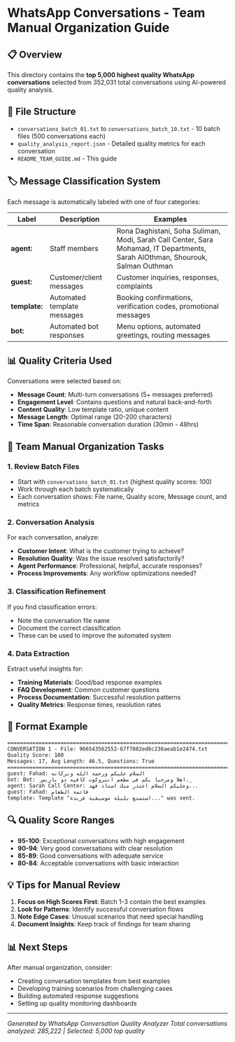 # WhatsApp Conversations - Team Manual Organization Guide

## 📋 Overview
This directory contains the **top 5,000 highest quality WhatsApp conversations** selected from 352,031 total conversations using AI-powered quality analysis.

## 📁 File Structure
- `conversations_batch_01.txt` to `conversations_batch_10.txt` - 10 batch files (500 conversations each)
- `quality_analysis_report.json` - Detailed quality metrics for each conversation
- `README_TEAM_GUIDE.md` - This guide

## 🏷️ Message Classification System
Each message is automatically labeled with one of four categories:

| Label | Description | Examples |
|-------|-------------|----------|
| **agent:** | Staff members | Rona Daghistani, Soha Suliman, Modi, Sarah Call Center, Sara Mohamad, IT Departments, Sarah AlOthman, Shourouk, Salman Outhman |
| **guest:** | Customer/client messages | Customer inquiries, responses, complaints |
| **template:** | Automated template messages | Booking confirmations, verification codes, promotional messages |
| **bot:** | Automated bot responses | Menu options, automated greetings, routing messages |

## 📊 Quality Criteria Used
Conversations were selected based on:
- **Message Count**: Multi-turn conversations (5+ messages preferred)
- **Engagement Level**: Contains questions and natural back-and-forth
- **Content Quality**: Low template ratio, unique content
- **Message Length**: Optimal range (20-200 characters)
- **Time Span**: Reasonable conversation duration (30min - 48hrs)

## 🎯 Team Manual Organization Tasks

### 1. Review Batch Files
- Start with `conversations_batch_01.txt` (highest quality scores: 100)
- Work through each batch systematically
- Each conversation shows: File name, Quality score, Message count, and metrics

### 2. Conversation Analysis
For each conversation, analyze:
- **Customer Intent**: What is the customer trying to achieve?
- **Resolution Quality**: Was the issue resolved satisfactorily?
- **Agent Performance**: Professional, helpful, accurate responses?
- **Process Improvements**: Any workflow optimizations needed?

### 3. Classification Refinement
If you find classification errors:
- Note the conversation file name
- Document the correct classification
- These can be used to improve the automated system

### 4. Data Extraction
Extract useful insights for:
- **Training Materials**: Good/bad response examples
- **FAQ Development**: Common customer questions
- **Process Documentation**: Successful resolution patterns
- **Quality Metrics**: Response times, resolution rates

## 📝 Format Example
```
================================================================================
CONVERSATION 1 - File: 966543562552-67f7882ed6c236aeab1e2474.txt
Quality Score: 100
Messages: 17, Avg Length: 46.5, Questions: True
================================================================================
guest: Fahad: السلام عليكم ورحمة الله وبركاته
bot: Bot: _اهلا ومرحبا بكم في مطعم انتروكوت كافيه دو باريس._
agent: Sarah Call Center: وعليكم السلام اعتذر منك استاذ فهد...
guest: Fahad: قائمة الطعام
template: Template "استمتع بليلة موسيقية فريدة..." was sent.
```

## 🔍 Quality Score Ranges
- **95-100**: Exceptional conversations with high engagement
- **90-94**: Very good conversations with clear resolution
- **85-89**: Good conversations with adequate service
- **80-84**: Acceptable conversations with basic interaction

## 💡 Tips for Manual Review
1. **Focus on High Scores First**: Batch 1-3 contain the best examples
2. **Look for Patterns**: Identify successful conversation flows
3. **Note Edge Cases**: Unusual scenarios that need special handling
4. **Document Insights**: Keep track of findings for team sharing

## 📊 Next Steps
After manual organization, consider:
- Creating conversation templates from best examples
- Developing training scenarios from challenging cases
- Building automated response suggestions
- Setting up quality monitoring dashboards

---
*Generated by WhatsApp Conversation Quality Analyzer*
*Total conversations analyzed: 285,222 | Selected: 5,000 top quality*